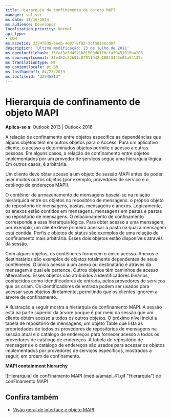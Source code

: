 ```yaml
---
title: Hierarquia de confinamento de objeto MAPI
manager: soliver
ms.date: 11/16/2014
ms.audience: Developer
localization_priority: Normal
api_type:
- COM
ms.assetid: 33747835-6eeb-4e07-8f92-3cfa81eecd0f
description: 'Última modificação: 23 de julho de 2011'
ms.openlocfilehash: f5faf3a3d4971b01509d0ff0cfa59451015ba205
ms.sourcegitcommit: 8fe462c32b91c87911942c188f3445e85a54137c
ms.translationtype: MT
ms.contentlocale: pt-BR
ms.lasthandoff: 04/23/2019
ms.locfileid: "32345813"
---
```

# <a name="mapi-object-containment-hierarchy"></a>Hierarquia de confinamento de objeto MAPI
  
**Aplica-se a**: Outlook 2013 | Outlook 2016 
  
A relação de confinamento entre objetos especifica as dependências que alguns objetos têm em outros objetos para o Access. Para um aplicativo cliente, o acesso a determinados objetos permite o acesso a outras pessoas. Em alguns casos, a relação de confinamento entre objetos implementados por um provedor de serviços segue uma hierarquia lógica. Em outros casos, é arbitrária. 
  
Um cliente deve obter acesso a um objeto de sessão MAPI antes de poder usar muitos outros objetos (por exemplo, provedores de serviço e o catálogo de endereços MAPI).
  
O contêiner de armazenamento de mensagens baseia-se na relação hierárquica entre os objetos no repositório de mensagens: o próprio objeto de repositório de mensagens, pastas, mensagens e anexos. Logicamente, os anexos estão contidos em mensagens, mensagens em pastas e pastas no repositório de mensagens. O relacionamento de confinamento corresponde a essa hierarquia lógica. Para obter acesso a uma mensagem, por exemplo, um cliente deve primeiro acessar a pasta na qual a mensagem está contida. Perfis e objetos de status são exemplos de uma relação de confinamento mais arbitrária. Esses dois objetos estão disponíveis através da sessão. 
  
Com alguns objetos, os contêineres fornecem o único acesso. Anexos e destinatários são exemplos de objetos totalmente dependentes de seus contêineres. O único acesso a um anexo ou destinatário é através da mensagem à qual ele pertence. Outros objetos têm caminhos de acesso alternativos. Esses objetos são atribuídos a identificadores binários, conhecidos como identificadores de entrada, pelos provedores de serviços que os criam. Os identificadores de entrada podem ser usados para acessar seus objetos diretamente, permitindo que os clientes ignorem a árvore de confinamento. 
  
A ilustração a seguir mostra a hierarquia de confinamento MAPI. A sessão está na parte superior da árvore porque é por meio da sessão que um cliente obtém acesso a todos os outros objetos. O próximo nível inclui a tabela de repositório de mensagens, um objeto Table que lista as propriedades de todos os provedores de repositórios de mensagens na sessão atual e o catálogo de endereços para fornecer acesso a todos os provedores de catálogo de endereços. A tabela de repositório de mensagens e o catálogo de endereços são usados para acessar os objetos implementados por provedores de serviços específicos, mostrados a seguir, em ordem de confinamento.
  
**MAPI containment hierarchy**
  
![Hierarquia] de conFinamento MAPI (media/amapi_41.gif "Hierarquia") de conFinamento MAPI
  
## <a name="see-also"></a>Confira também

- [Visão geral de interface e objeto MAPI](mapi-object-and-interface-overview.md)

